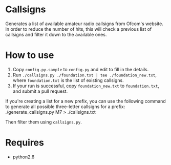 Callsigns
=========

Generates a list of available amateur radio callsigns from Ofcom's
website. In order to reduce the number of hits, this will check a
previous list of callsigns and filter it down to the available ones.

How to use
==========

1. Copy `config.py.sample` to `config.py` and edit to fill in the details.
2. Run `./callsigns.py ./foundation.txt | tee ./foundation_new.txt`,
   where `foundation.txt` is the list of existing callsigns.
3. If your run is successful, copy `foundation_new.txt` to
   `foundation.txt`, and submit a pull request.

If you're creating a list for a new prefix, you can use the following
command to generate all possible three-letter callsigns for a prefix:
    ./generate_callsigns.py M7 > ./callsigns.txt

Then filter them using `callsigns.py`.

Requires
========

* python2.6

